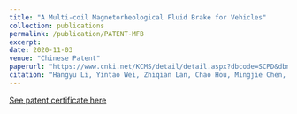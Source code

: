 ```yaml
---
title: "A Multi-coil Magnetorheological Fluid Brake for Vehicles"
collection: publications
permalink: /publication/PATENT-MFB
excerpt:
date: 2020-11-03
venue: "Chinese Patent"
paperurl: "https://www.cnki.net/KCMS/detail/detail.aspx?dbcode=SCPD&dbname=SCPD202002&filename=CN211852580U&uniplatform=OVERSEA&v=zlHjkx9KbSbshqVoUNNw9ix3Q0CNEb-Ge5SuBEkxrh6li2ZL5YqfSrkmEwrqY5wQ"
citation: "Hangyu Li, Yintao Wei, Zhiqian Lan, Chao Hou, Mingjie Chen, Yi Gao. A multi-coil magnetorheological fluid brake for vehicles, 2020. Chinese Patent ZL202020414994.2"
---
```

<!-- This paper is about the number 1. The number 2 is left for future work. -->

[See patent certificate here](https://hangyu-li.github.io/files/PATENT-MFB.pdf)

<!-- Recommended citation: Your Name, You. (2009). "Paper Title Number 1." <i>Journal 1</i>. 1(1). -->